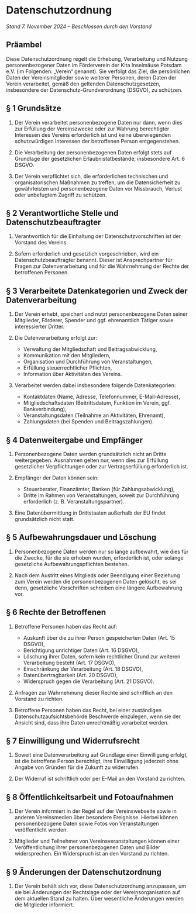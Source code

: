 # Datenschutzordnung

_Stand 7. November 2024 – Beschlossen durch den Vorstand_

## Präambel

Diese Datenschutzordnung regelt die Erhebung, Verarbeitung und Nutzung personenbezogener Daten im Förderverein der Kita Inselmäuse Potsdam e.V. (im Folgenden: „Verein“ genannt). Sie verfolgt das Ziel, die persönlichen Daten der Vereinsmitglieder sowie weiterer Personen, deren Daten der Verein verarbeitet, gemäß den geltenden Datenschutzgesetzen, insbesondere der Datenschutz-Grundverordnung (DSGVO), zu schützen.

## § 1 Grundsätze

1. Der Verein verarbeitet personenbezogene Daten nur dann, wenn dies zur Erfüllung der Vereinszwecke oder zur Wahrung berechtigter Interessen des Vereins erforderlich ist und keine überwiegenden schutzwürdigen Interessen der betroffenen Person entgegenstehen.

2. Die Verarbeitung der personenbezogenen Daten erfolgt stets auf Grundlage der gesetzlichen Erlaubnistatbestände, insbesondere Art. 6 DSGVO.

3. Der Verein verpflichtet sich, die erforderlichen technischen und organisatorischen Maßnahmen zu treffen, um die Datensicherheit zu gewährleisten und personenbezogene Daten vor Missbrauch, Verlust oder unbefugtem Zugriff zu schützen.

## § 2 Verantwortliche Stelle und Datenschutzbeauftragter

1. Verantwortlich für die Einhaltung der Datenschutzvorschriften ist der Vorstand des Vereins.

2. Sofern erforderlich und gesetzlich vorgeschrieben, wird ein Datenschutzbeauftragter benannt. Dieser ist Ansprechpartner für Fragen zur Datenverarbeitung und für die Wahrnehmung der Rechte der betroffenen Personen.

## § 3 Verarbeitete Datenkategorien und Zweck der Datenverarbeitung

1. Der Verein erhebt, speichert und nutzt personenbezogene Daten seiner Mitglieder, Förderer, Spender und ggf. ehrenamtlich Tätiger sowie interessierter Dritter.

2. Die Datenverarbeitung erfolgt zur:

   - Verwaltung der Mitgliedschaft und Beitragsabwicklung,
   - Kommunikation mit den Mitgliedern,
   - Organisation und Durchführung von Veranstaltungen,
   - Erfüllung steuerrechtlicher Pflichten,
   - Information über Aktivitäten des Vereins.

3. Verarbeitet werden dabei insbesondere folgende Datenkategorien:

   - Kontaktdaten (Name, Adresse, Telefonnummer, E-Mail-Adresse),
   - Mitgliedschaftsdaten (Beitrittsdatum, Funktion im Verein, ggf. Bankverbindung),
   - Veranstaltungsdaten (Teilnahme an Aktivitäten, Ehrenamt),
   - Zahlungsdaten (bei Spenden und Beitragszahlungen).

## § 4 Datenweitergabe und Empfänger

1. Personenbezogene Daten werden grundsätzlich nicht an Dritte weitergegeben. Ausnahmen gelten nur, wenn dies zur Erfüllung gesetzlicher Verpflichtungen oder zur Vertragserfüllung erforderlich ist.

2. Empfänger der Daten können sein:

   - Steuerberater, Finanzämter, Banken (für Zahlungsabwicklung),
   - Dritte im Rahmen von Veranstaltungen, soweit zur Durchführung erforderlich (z. B. Veranstaltungspartner).

3. Eine Datenübermittlung in Drittstaaten außerhalb der EU findet grundsätzlich nicht statt.

## § 5 Aufbewahrungsdauer und Löschung

1. Personenbezogene Daten werden nur so lange aufbewahrt, wie dies für die Zwecke, für die sie erhoben wurden, erforderlich ist, oder solange gesetzliche Aufbewahrungspflichten bestehen.

2. Nach dem Austritt eines Mitglieds oder Beendigung einer Beziehung zum Verein werden die personenbezogenen Daten gelöscht, es sei denn, gesetzliche Vorschriften schreiben eine längere Aufbewahrung vor.

## § 6 Rechte der Betroffenen

1. Betroffene Personen haben das Recht auf:

   - Auskunft über die zu ihrer Person gespeicherten Daten (Art. 15 DSGVO),
   - Berichtigung unrichtiger Daten (Art. 16 DSGVO),
   - Löschung ihrer Daten, sofern kein rechtlicher Grund zur weiteren Verarbeitung besteht (Art. 17 DSGVO),
   - Einschränkung der Verarbeitung (Art. 18 DSGVO),
   - Datenübertragbarkeit (Art. 20 DSGVO),
   - Widerspruch gegen die Verarbeitung (Art. 21 DSGVO).

2. Anfragen zur Wahrnehmung dieser Rechte sind schriftlich an den Vorstand zu richten.

3. Betroffene Personen haben das Recht, bei einer zuständigen Datenschutzaufsichtsbehörde Beschwerde einzulegen, wenn sie der Ansicht sind, dass ihre Daten unrechtmäßig verarbeitet werden.

## § 7 Einwilligung und Widerrufsrecht

1. Soweit eine Datenverarbeitung auf Grundlage einer Einwilligung erfolgt, ist die betroffene Person berechtigt, ihre Einwilligung jederzeit ohne Angabe von Gründen für die Zukunft zu widerrufen.

2. Der Widerruf ist schriftlich oder per E-Mail an den Vorstand zu richten.

## § 8 Öffentlichkeitsarbeit und Fotoaufnahmen

1. Der Verein informiert in der Regel auf der Vereinswebseite sowie in anderen Vereinsmedien über besondere Ereignisse. Hierbei können personenbezogene Daten sowie Fotos von Veranstaltungen veröffentlicht werden.

2. Mitglieder und Teilnehmer von Vereinsveranstaltungen können einer Veröffentlichung ihrer personenbezogenen Daten und Bilder widersprechen. Ein Widerspruch ist an den Vorstand zu richten.

## § 9 Änderungen der Datenschutzordnung

1. Der Verein behält sich vor, diese Datenschutzordnung anzupassen, um sie bei Änderungen der Rechtslage oder der Vereinsorganisation auf dem aktuellen Stand zu halten. Über wesentliche Änderungen werden die Mitglieder informiert.
